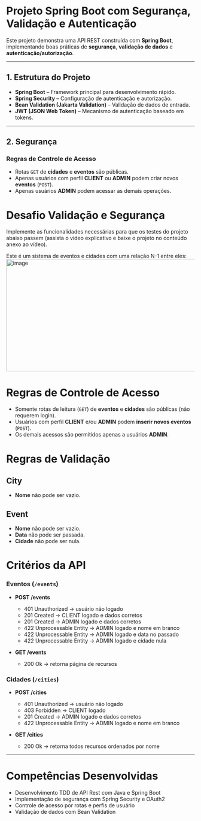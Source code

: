 # Projeto Spring Boot com Segurança, Validação e Autenticação

Este projeto demonstra uma API REST construída com **Spring Boot**, implementando boas práticas de **segurança**, **validação de dados** e **autenticação/autorização**.

---

## 1. Estrutura do Projeto

- **Spring Boot** – Framework principal para desenvolvimento rápido.
- **Spring Security** – Configuração de autenticação e autorização.
- **Bean Validation (Jakarta Validation)** – Validação de dados de entrada.
- **JWT (JSON Web Token)** – Mecanismo de autenticação baseado em tokens.

---

## 2. Segurança

### Regras de Controle de Acesso
- Rotas `GET` de **cidades** e **eventos** são públicas.
- Apenas usuários com perfil **CLIENT** ou **ADMIN** podem criar novos **eventos** (`POST`).
- Apenas usuários **ADMIN** podem acessar as demais operações.


# Desafio Validação e Segurança
Implemente as funcionalidades necessárias para que os testes do projeto abaixo passem (assista o vídeo explicativo e baixe o projeto no conteúdo anexo ao vídeo).

Este é um sistema de eventos e cidades com uma relação N-1 entre eles:
<img width="807" height="300" alt="image" src="https://github.com/user-attachments/assets/56161e16-de47-4111-b7b8-2c8ff5b1b37b" />

# Regras de Controle de Acesso
- Somente rotas de leitura (`GET`) de **eventos** e **cidades** são públicas (não requerem login).
- Usuários com perfil **CLIENT** e/ou **ADMIN** podem **inserir novos eventos** (`POST`).
- Os demais acessos são permitidos apenas a usuários **ADMIN**.

# Regras de Validação

## City
- **Nome** não pode ser vazio.

## Event
- **Nome** não pode ser vazio.  
- **Data** não pode ser passada.  
- **Cidade** não pode ser nula.

# Critérios da API

### Eventos (`/events`)
- **POST /events**
  - 401 Unauthorized → usuário não logado  
  - 201 Created → CLIENT logado e dados corretos  
  - 201 Created → ADMIN logado e dados corretos  
  - 422 Unprocessable Entity → ADMIN logado e nome em branco  
  - 422 Unprocessable Entity → ADMIN logado e data no passado  
  - 422 Unprocessable Entity → ADMIN logado e cidade nula  

- **GET /events**
  - 200 Ok → retorna página de recursos  

### Cidades (`/cities`)
- **POST /cities**
  - 401 Unauthorized → usuário não logado  
  - 403 Forbidden → CLIENT logado  
  - 201 Created → ADMIN logado e dados corretos  
  - 422 Unprocessable Entity → ADMIN logado e nome em branco  

- **GET /cities**
  - 200 Ok → retorna todos recursos ordenados por nome  

---

# Competências Desenvolvidas
- Desenvolvimento TDD de API Rest com Java e Spring Boot  
- Implementação de segurança com Spring Security e OAuth2  
- Controle de acesso por rotas e perfis de usuário  
- Validação de dados com Bean Validation  


